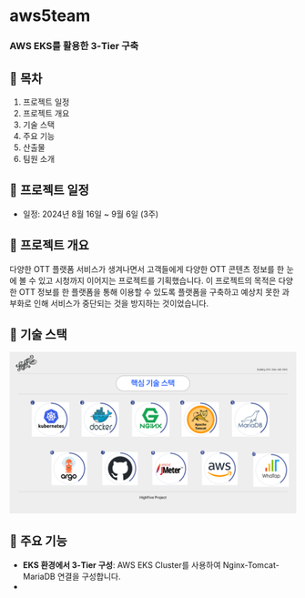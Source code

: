 # aws5team

### AWS EKS를 활용한 3-Tier 구축



📜 목차
---
1. 프로젝트 일정
2. 프로젝트 개요
3. 기술 스택
4. 주요 기능
5. 산출물
6. 팀원 소개


📅 프로젝트 일정
---
- 일정: 2024년 8월 16일 ~ 9월 6일 (3주)


📍 프로젝트 개요
---
다양한 OTT 플랫폼 서비스가 생겨나면서 고객들에게 다양한 OTT 콘텐츠 정보를 한 눈에 볼 수 있고 시청까지 이어지는 프로젝트를 기획했습니다. 이 프로젝트의 목적은 다양한 OTT 정보를 한 플랫폼을 통해 이용할 수 있도록 플랫폼을 구축하고 예상치 못한 과부화로 인해 서비스가 중단되는 것을 방지하는 것이었습니다.


📍 기술 스택
---
![핵심 기술 스택](./image/tech.PNG)

📍 주요 기능
---
- **EKS 환경에서 3-Tier 구성**: AWS EKS Cluster를 사용하여 Nginx-Tomcat-MariaDB 연결을 구성합니다.
- 
